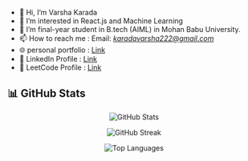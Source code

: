 - 👋 Hi, I’m Varsha Karada
- 👀 I’m interested in React.js and Machine Learning
- 🌱 I’m final-year student in B.tech (AIML) in Mohan Babu University.
- 📫 How to reach me : Email: *karadavarsha222@gmail.com*
- 🌐 personal portfolio : [Link](https://portfolio-mgvm.vercel.app/)
- 👤 LinkedIn Profile : [Link](https://www.linkedin.com/in/varsha-karada/)
- 🎯 LeetCode Profile : [Link](https://leetcode.com/u/KPavani9/)

## 📊 GitHub Stats

<p align="center">
  <img src="https://github-readme-stats.vercel.app/api?username=VARSHA-442&show_icons=true&count_private=true&hide=prs,issues&theme=tokyonight" alt="GitHub Stats" />
</p>

<p align="center">
  <img src="https://github-readme-streak-stats.herokuapp.com?user=VARSHA-442&theme=tokyonight&hide_border=true" alt="GitHub Streak" />
</p>

<p align="center">
  <img src="https://github-readme-stats.vercel.app/api/top-langs/?username=VARSHA-442&layout=compact&theme=tokyonight" alt="Top Languages" />
</p>



